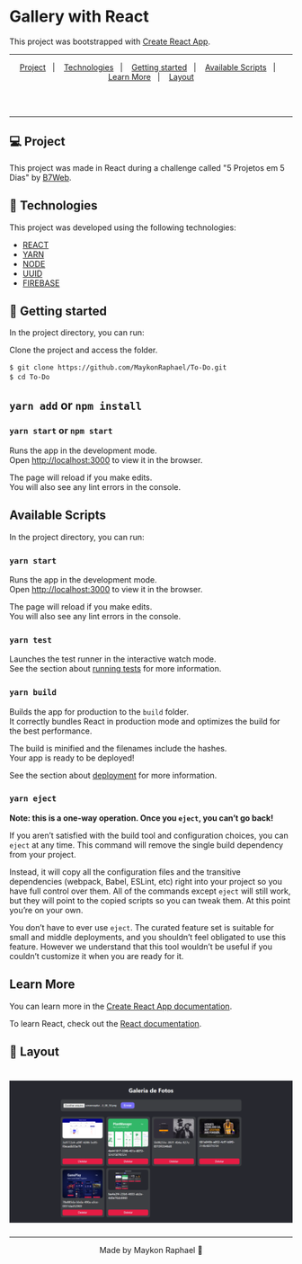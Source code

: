 # Gallery with React

This project was bootstrapped with [Create React App](https://github.com/facebook/create-react-app).

---

<p align="center">
  <a href="#Project">Project</a>&nbsp;&nbsp;&nbsp;|&nbsp;&nbsp;&nbsp;
  <a href="#-Technologies">Technologies</a>&nbsp;&nbsp;&nbsp;|&nbsp;&nbsp;&nbsp;
  <a href="#-Getting started">Getting started</a>&nbsp;&nbsp;&nbsp;|&nbsp;&nbsp;&nbsp;
  <a href="#-Available Scripts">Available Scripts</a>&nbsp;&nbsp;&nbsp;|&nbsp;&nbsp;&nbsp;
  <a href="#-Learn More">Learn More</a>&nbsp;&nbsp;&nbsp;|&nbsp;&nbsp;&nbsp;
  <a href="#-Layout">Layout</a>
</p>

<br>

<br>

---

## 💻 Project

This project was made in React during a challenge called "5 Projetos em 5 Dias" by [B7Web](https://b7web.com.br).

## 🧪 Technologies

This project was developed using the following technologies:
 
- [REACT](https://reactjs.org/)
- [YARN](https://yarnpkg.com/)
- [NODE](https://nodejs.org/en/)
- [UUID](https://www.npmjs.com/package/uuid)
- [FIREBASE](https://www.npmjs.com/package/firebase)

## 🚀 Getting started

In the project directory, you can run:

Clone the project and access the folder.

```bash
$ git clone https://github.com/MaykonRaphael/To-Do.git
$ cd To-Do
```

## `yarn add` or `npm install`

### `yarn start` or `npm start`

Runs the app in the development mode.\
Open [http://localhost:3000](http://localhost:3000) to view it in the browser.

The page will reload if you make edits.\
You will also see any lint errors in the console.

## Available Scripts

In the project directory, you can run:

### `yarn start`

Runs the app in the development mode.\
Open [http://localhost:3000](http://localhost:3000) to view it in the browser.

The page will reload if you make edits.\
You will also see any lint errors in the console.

### `yarn test`

Launches the test runner in the interactive watch mode.\
See the section about [running tests](https://facebook.github.io/create-react-app/docs/running-tests) for more information.

### `yarn build`

Builds the app for production to the `build` folder.\
It correctly bundles React in production mode and optimizes the build for the best performance.

The build is minified and the filenames include the hashes.\
Your app is ready to be deployed!

See the section about [deployment](https://facebook.github.io/create-react-app/docs/deployment) for more information.

### `yarn eject`

**Note: this is a one-way operation. Once you `eject`, you can’t go back!**

If you aren’t satisfied with the build tool and configuration choices, you can `eject` at any time. This command will remove the single build dependency from your project.

Instead, it will copy all the configuration files and the transitive dependencies (webpack, Babel, ESLint, etc) right into your project so you have full control over them. All of the commands except `eject` will still work, but they will point to the copied scripts so you can tweak them. At this point you’re on your own.

You don’t have to ever use `eject`. The curated feature set is suitable for small and middle deployments, and you shouldn’t feel obligated to use this feature. However we understand that this tool wouldn’t be useful if you couldn’t customize it when you are ready for it.

## Learn More

You can learn more in the [Create React App documentation](https://facebook.github.io/create-react-app/docs/getting-started).

To learn React, check out the [React documentation](https://reactjs.org/).


## 🔖 Layout

<h1 align="center">
    <img alt="Gallery" title="Gallery" src=".github/page.png" />
</h1>

---
<p align="center">
  Made by Maykon Raphael 👋
</p>